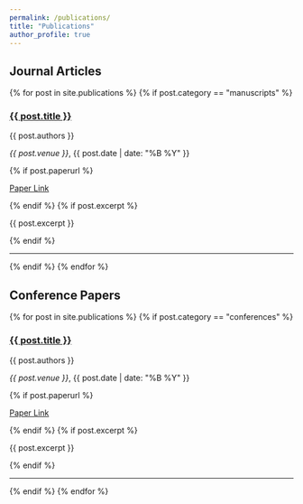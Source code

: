```yaml
---
permalink: /publications/
title: "Publications"
author_profile: true
---
```


## Journal Articles

{% for post in site.publications %}
  {% if post.category == "manuscripts" %}
    <div class="publication-item">
      <h3><a href="{{ post.url | relative_url }}">{{ post.title }}</a></h3>
      <p class="authors">{{ post.authors }}</p>
      <p class="venue"><em>{{ post.venue }}</em>, {{ post.date | date: "%B %Y" }}</p>
      {% if post.paperurl %}
        <p><a href="{{ post.paperurl }}" target="_blank">Paper Link</a></p>
      {% endif %}
      {% if post.excerpt %}
        <p>{{ post.excerpt }}</p>
      {% endif %}
    </div>
    <hr>
  {% endif %}
{% endfor %}

## Conference Papers

{% for post in site.publications %}
  {% if post.category == "conferences" %}
    <div class="publication-item">
      <h3><a href="{{ post.url | relative_url }}">{{ post.title }}</a></h3>
      <p class="authors">{{ post.authors }}</p>
      <p class="venue"><em>{{ post.venue }}</em>, {{ post.date | date: "%B %Y" }}</p>
      {% if post.paperurl %}
        <p><a href="{{ post.paperurl }}" target="_blank">Paper Link</a></p>
      {% endif %}
      {% if post.excerpt %}
        <p>{{ post.excerpt }}</p>
      {% endif %}
    </div>
    <hr>
  {% endif %}
{% endfor %}
